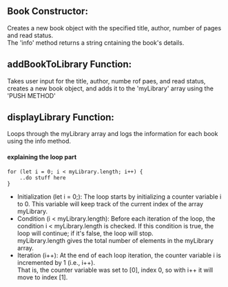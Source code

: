 ## Book Constructor:
Creates a new book object with the specified title, author, number of pages and read status.  
The 'info' method returns a string cntaining the book's details. 


## addBookToLibrary Function:
Takes user input for the title, author, numbe rof paes, and read status, creates a new book object, and adds it to the 'myLibrary' array using the 'PUSH METHOD'

## displayLibrary Function: 
Loops through the myLibrary array and logs the information for each book using the info method.
 #### explaining the loop part
    for (let i = 0; i < myLibrary.length; i++) {
        ..do stuff here
    }
 * Initialization (let i = 0;): 
 The loop starts by initializing a counter variable i to 0. This variable will keep track of the current index of the array myLibrary.
* Condition (i < myLibrary.length):
Before each iteration of the loop, the condition i < myLibrary.length is checked. If this condition is true, the loop will continue; if it's false, the loop will stop.  
myLibrary.length gives the total number of elements in the myLibrary array.
* Iteration (i++):
At the end of each loop iteration, the counter variable i is incremented by 1 (i.e., i++).  
That is, the counter variable was set to [0], index 0, so with i++ it will move to index [1].

